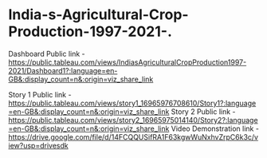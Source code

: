 # India-s-Agricultural-Crop-Production-1997-2021-.

Dashboard Public link - https://public.tableau.com/views/IndiasAgriculturalCropProduction1997-2021/Dashboard1?:language=en-GB&:display_count=n&:origin=viz_share_link

Story 1 Public link - https://public.tableau.com/views/story1_16965976708610/Story1?:language=en-GB&:display_count=n&:origin=viz_share_link
Story 2 Public link - https://public.tableau.com/views/story2_16965975014140/Story2?:language=en-GB&:display_count=n&:origin=viz_share_link
Video Demonstration link - https://drive.google.com/file/d/14FCQQUSifRA1F63kgwWuNxhvZrpC6k3c/view?usp=drivesdk
